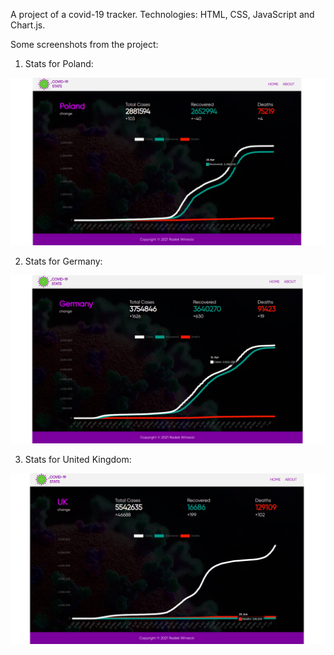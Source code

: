A project of a covid-19 tracker. Technologies: HTML, CSS, JavaScript and Chart.js.

Some screenshots from the project:

1. Stats for Poland:

![screenshot](sshots/poland.png)

2. Stats for Germany:

![screenshot](sshots/germany.png)

3. Stats for United Kingdom:

![screenshot](sshots/uk.png)
